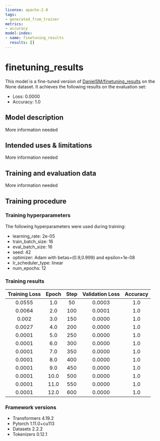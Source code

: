 ```yaml
---
license: apache-2.0
tags:
- generated_from_trainer
metrics:
- accuracy
model-index:
- name: finetuning_results
  results: []
---
```


<!-- This model card has been generated automatically according to the information the Trainer had access to. You
should probably proofread and complete it, then remove this comment. -->

# finetuning_results

This model is a fine-tuned version of [DanielSM/finetuning_results](https://huggingface.co/DanielSM/finetuning_results) on the None dataset.
It achieves the following results on the evaluation set:
- Loss: 0.0000
- Accuracy: 1.0

## Model description

More information needed

## Intended uses & limitations

More information needed

## Training and evaluation data

More information needed

## Training procedure

### Training hyperparameters

The following hyperparameters were used during training:
- learning_rate: 2e-05
- train_batch_size: 16
- eval_batch_size: 16
- seed: 42
- optimizer: Adam with betas=(0.9,0.999) and epsilon=1e-08
- lr_scheduler_type: linear
- num_epochs: 12

### Training results

| Training Loss | Epoch | Step | Validation Loss | Accuracy |
|:-------------:|:-----:|:----:|:---------------:|:--------:|
| 0.0555        | 1.0   | 50   | 0.0003          | 1.0      |
| 0.0064        | 2.0   | 100  | 0.0001          | 1.0      |
| 0.002         | 3.0   | 150  | 0.0000          | 1.0      |
| 0.0027        | 4.0   | 200  | 0.0000          | 1.0      |
| 0.0001        | 5.0   | 250  | 0.0000          | 1.0      |
| 0.0001        | 6.0   | 300  | 0.0000          | 1.0      |
| 0.0001        | 7.0   | 350  | 0.0000          | 1.0      |
| 0.0001        | 8.0   | 400  | 0.0000          | 1.0      |
| 0.0001        | 9.0   | 450  | 0.0000          | 1.0      |
| 0.0001        | 10.0  | 500  | 0.0000          | 1.0      |
| 0.0001        | 11.0  | 550  | 0.0000          | 1.0      |
| 0.0001        | 12.0  | 600  | 0.0000          | 1.0      |


### Framework versions

- Transformers 4.19.2
- Pytorch 1.11.0+cu113
- Datasets 2.2.2
- Tokenizers 0.12.1
